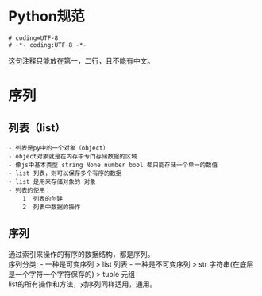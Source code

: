 

# Python规范

```
# coding=UTF-8
# -*- coding:UTF-8 -*-

```
这句注释只能放在第一，二行，且不能有中文。<br >



# 序列
## 列表（list）
    - 列表是py中的一个对象（object）
    - object对象就是在内存中专门存储数据的区域
    - 像js中基本类型 string None number bool 都只能存储一个单一的数值
    - list 列表，则可以保存多个有序的数据
    - list 是用来存储对象的 对象
    - 列表的使用：
        1  列表的创建
        2  列表中数据的操作
    
## 序列
通过索引来操作的有序的数据结构，都是序列。 <br >
序列分类:
    - 一种是可变序列
        > list 列表
    - 一种是不可变序列
        > str 字符串(在底层是一个字符一个字符保存的)
        > tuple 元组
<br >
list的所有操作和方法，对序列同样适用，通用。
